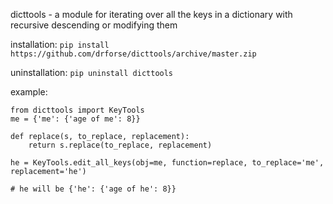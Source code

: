 dicttools - a module for iterating over all the keys in a dictionary with recursive descending or modifying them


installation:
    `pip install https://github.com/drforse/dicttools/archive/master.zip`
    
uninstallation:
    `pip uninstall dicttools`

example:

    from dicttools import KeyTools
    me = {'me': {'age of me': 8}}
    
    def replace(s, to_replace, replacement):
        return s.replace(to_replace, replacement)
    
    he = KeyTools.edit_all_keys(obj=me, function=replace, to_replace='me', replacement='he')
    
    # he will be {'he': {'age of he': 8}}
